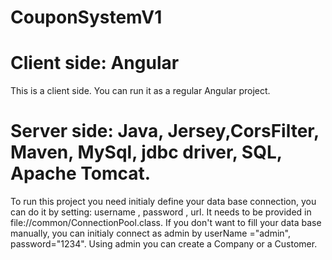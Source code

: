 #                                            CouponSystemV1
# Client side: Angular
This is a client side.
You can run it as a regular Angular project.

# Server side: Java, Jersey,CorsFilter, Maven, MySql, jdbc driver, SQL, Apache Tomcat.

To run this project you need initialy define your data base connection,
you can do it by setting: username , password , url.
It needs to be provided in file://common/ConnectionPool.class.
If you don't want to fill your data base manually, you can initialy connect as admin by
userName ="admin", password="1234".
Using admin you can create a Company or a Customer.


